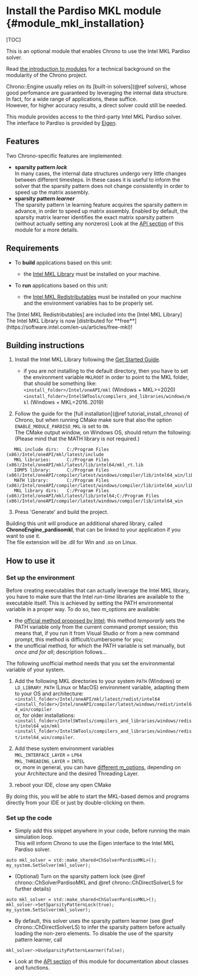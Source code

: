 Install the Pardiso MKL module {#module_mkl_installation}
==========================

[TOC]

This is an optional module that enables Chrono to use the Intel MKL Pardiso solver.

Read [the introduction to modules](modularity.html) for a technical 
background on the modularity of the Chrono project.

Chrono::Engine usually relies on its [built-in solvers](@ref solvers), whose good perfomance are guaranteed by leveraging the internal data structure. 
In fact, for a wide range of applications, these suffice.<br>
However, for higher accuracy results, a direct solver could still be needed.

This module provides access to the third-party Intel MKL Pardiso solver. The interface to Pardiso is provided by [Eigen](https://eigen.tuxfamily.org/dox/classEigen_1_1PardisoLU.html).

## Features

Two Chrono-specific features are implemented:
- **sparsity pattern _lock_**<br>
    In many cases, the internal data structures undergo very little changes between different timesteps.
	In these cases it is useful to inform the solver that the sparsity pattern does not change consistently in order to speed up the matrix assembly.
- **sparsity pattern _learner_**<br>
    The sparsity pattern \e learning feature acquires the sparsity pattern in advance, in order to speed up matrix assembly. Enabled by default, the sparsity matrix learner identifies the exact matrix sparsity pattern (without actually setting any nonzeros)
Look at the [API section](group__mkl__module.html) of this module for a more details.

## Requirements
[Intel MKL Library]: https://software.intel.com/en-us/mkl
[Intel MKL Redistributables]: https://software.intel.com/en-us/articles/intelr-composer-redistributable-libraries-by-version

- To **build** applications based on this unit:
	+ the [Intel MKL Library] must be installed on your machine.

- To **run** applications based on this unit:
	+ the [Intel MKL Redistributables] must be installed on your machine and the environment variables has to be properly set.

<div class="ce-info">
The [Intel MKL Redistributables] are included into the [Intel MKL Library]
</div>

<div class="ce-info">
The Intel MKL Library is now [distributed for **free**](https://software.intel.com/en-us/articles/free-mkl)!
</div>

## Building instructions

1. Install the Intel MKL Library following the [Get Started Guide](https://software.intel.com/content/www/us/en/develop/documentation/get-started-with-mkl-for-dpcpp/top.html). 
    + if you are *not* installing to the default directory, then you have to set the environment variable `MKLROOT` in order to point to the MKL folder, that should be something like:<br>
    `<install_folder>/Intel/oneAPI/mkl` (Windows + MKL>=2020)<br>
	`<install_folder>/IntelSWTools/compilers_and_libraries/windows/mkl` (Windows + MKL=2016..2019)
	
2. Follow the guide for the [full installation](@ref tutorial_install_chrono) of Chrono, but when running CMake make sure that also the option `ENABLE_MODULE_PARDISO_MKL` is set to `ON`.<br>
    The CMake output window, on Windows OS, should return the following:<br>(Please mind that the MATH library is not required.)
~~~~~
   MKL include dirs:   C:/Program Files (x86)/Intel/oneAPI/mkl/latest/include
   MKL libraries:      C:/Program Files (x86)/Intel/oneAPI/mkl/latest/lib/intel64/mkl_rt.lib
   IOMP5 library:      C:/Program Files (x86)/Intel/oneAPI/compiler/latest/windows/compiler/lib/intel64_win/libiomp5md.lib
   MATH library:       C:/Program Files (x86)/Intel/oneAPI/compiler/latest/windows/compiler/lib/intel64_win/libmmd.lib
   MKL library dirs:   C:/Program Files (x86)/Intel/oneAPI/mkl/latest/lib/intel64;C:/Program Files (x86)/Intel/oneAPI/compiler/latest/windows/compiler/lib/intel64_win
~~~~~

3. Press 'Generate' and build the project.

Building this unit will produce an additional shared library, called **ChronoEngine_pardisomkl**, that can be linked to your application if you want to use it.<br>
The file extension will be .dll for Win and .so on Linux.



## How to use it

### Set up the environment

Before creating executables that can actually leverage the Intel MKL library, you have to make sure that the Intel _run-time_ libraries are available to the executable itself. This is achieved by setting the PATH environmental variable in a proper way. To do so, two m_options are available:
+ the [official method proposed by Intel](https://software.intel.com/content/www/us/en/develop/documentation/onemkl-windows-developer-guide/top/getting-started/setting-environment-variables.html); this method _temporarly_ sets the PATH variable only from the current command prompt session; this means that, if you run it from Visual Studio or from a new command prompt, this method is difficult/cumbersome for you;
+ the unofficial method, for which the PATH variable is set manually, but _once and for all_; description follows...

The following unofficial method needs that you set the environmental variable of your system.

1. Add the following MKL directories to your system `PATH` (Windows) or `LD_LIBRARY_PATH` (Linux or MacOS) environment variable, adapting them to your OS and architecture:<br>
	`<install_folder>/Intel/oneAPI/mkl/latest/redist/intel64`<br>
	`<install_folder>/Intel/oneAPI/compiler/latest/windows/redist/intel64_win/compiler`<br>
	or, for older installations:<br>
	`<install_folder>/IntelSWTools/compilers_and_libraries/windows/redist/intel64_win/mkl`<br>
	`<install_folder>/IntelSWTools/compilers_and_libraries/windows/redist/intel64_win/compiler`.
	
1. Add these system environment variables<br>
	`MKL_INTERFACE_LAYER` = `LP64`<br>
	`MKL_THREADING_LAYER` = `INTEL`<br>
	or, more in general, you can have [different m_options](https://software.intel.com/en-us/mkl-linux-developer-guide-dynamically-selecting-the-interface-and-threading-layer), depending on your Architecture and the desired Threading Layer.

2. reboot your IDE, close any open CMake

By doing this, you will be able to start the MKL-based demos and programs directly from your IDE or just by double-clicking on them.

### Set up the code

- Simply add this snippet anywhere in your code, before running the main simulation loop.<br>
This will inform Chrono to use the Eigen interface to the Intel MKL Pardiso solver.
~~~{.cpp}
auto mkl_solver = std::make_shared<ChSolverPardisoMKL>();
my_system.SetSolver(mkl_solver);
~~~


- (Optional) Turn on the sparsity pattern lock (see @ref chrono::ChSolverPardisoMKL and @ref chrono::ChDirectSolverLS for further details)
~~~{.cpp}
auto mkl_solver = std::make_shared<ChSolverPardisoMKL>();
mkl_solver->SetSparsityPatternLock(true);
my_system.SetSolver(mkl_solver);
~~~


- By default, this solver uses the sparsity pattern learner (see @ref chrono::ChDirectSolverLS) to infer the sparsity pattern before actually loading the non-zero elements.  To disable the use of the sparsity pattern learner, call 
~~~{.cpp}
mkl_solver->UseSparsityPatternLearner(false);
~~~


- Look at the [API section](group__mkl__module.html) of this module for documentation about classes and functions.